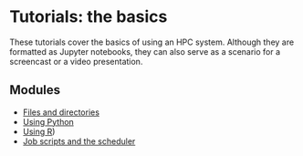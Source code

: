 # Tutorials: the basics

These tutorials cover the basics of using an HPC system.  Although
they are formatted as Jupyter notebooks, they can also serve as a
scenario for a screencast or a video presentation.


## Modules

  * [Files and directories](001_files_and_directories.ipynb)
  * [Using Python](005_running_python.ipynb)
  * [Using R](007_running_R.ipynb))
  * [Job scripts and the scheduler](020_jobs.ipynb)
